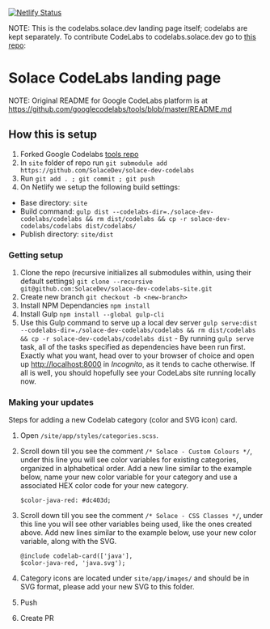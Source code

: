 [![Netlify Status](https://api.netlify.com/api/v1/badges/e66602c6-9a94-4095-a7c4-4e37ff2cdd41/deploy-status)](https://app.netlify.com/sites/focused-beaver-3cc79d/deploys)

NOTE: This is the codelabs.solace.dev landing page itself; codelabs are kept separately. To contribute CodeLabs to codelabs.solace.dev go to [this repo](https://github.com/SolaceDev/solace-dev-codelabs): 

# Solace CodeLabs landing page
NOTE: Original README for Google CodeLabs platform is at https://github.com/googlecodelabs/tools/blob/master/README.md

## How this is setup
1. Forked Google Codelabs [tools repo](https://github.com/googlecodelabs/tools/)
2. In `site` folder of repo run `git submodule add https://github.com/SolaceDev/solace-dev-codelabs`
3. Run `git add . ; git commit ; git push`
4. On Netlify we setup the following build settings:
  * Base directory: `site`
  * Build command: `gulp dist --codelabs-dir=./solace-dev-codelabs/codelabs && rm dist/codelabs && cp -r solace-dev-codelabs/codelabs dist/codelabs/`
  * Publish directory: `site/dist`

### Getting setup
1. Clone the repo (recursive initializes all submodules within, using their default settings)
`git clone --recursive git@github.com:SolaceDev/solace-dev-codelabs-site.git`
2. Create new branch `git checkout -b <new-branch>`
3. Install NPM Dependancies `npm install`
4. Install Gulp `npm install --global gulp-cli`
5. Use this Gulp command to serve up a local dev server `gulp serve:dist --codelabs-dir=./solace-dev-codelabs/codelabs && rm dist/codelabs && cp -r solace-dev-codelabs/codelabs dist` - By running `gulp serve` task, all of the tasks specified as dependencies have been run first. Exactly what you want, head over to your browser of choice and open up [http://localhost:8000](http://localhost:8000) in *Incognito*, as it tends to cache otherwise. If all is well, you should hopefully see your CodeLabs site running locally now.

### Making your updates

Steps for adding a new Codelab category (color and SVG icon) card.

1. Open `/site/app/styles/categories.scss`.

2. Scroll down till you see the comment `/* Solace - Custom Colours */`, under this line you will see color variables for existing categories, organized in alphabetical order. Add a new line similar to the example below, name your new color variable for your category and use a associated HEX color code for your new category.
    ```
    $color-java-red: #dc403d;
    ```
3. Scroll down till you see the comment `/* Solace - CSS Classes */`, under this line you will see other variables being used, like the ones created above. Add new lines similar to the example below, use your new color variable, along with the SVG.
    ```
    @include codelab-card(['java'],
    $color-java-red, 'java.svg');
    ```
4. Category icons are located under `site/app/images/` and should be in SVG format, please add your new SVG to this folder.

5. Push

6. Create PR